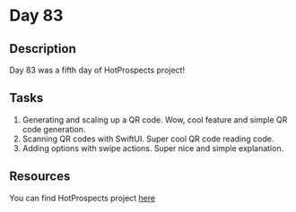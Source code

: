 # Day 83

## Description

Day 83 was a fifth day of HotProspects project!

## Tasks

1. Generating and scaling up a QR code. Wow, cool feature and simple QR code generation.
2. Scanning QR codes with SwiftUI. Super cool QR code reading code.
3. Adding options with swipe actions. Super nice and simple explanation.

## Resources

You can find HotProspects project [here](/Sources/HotProspects/)
